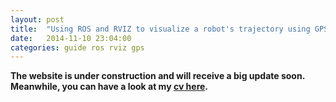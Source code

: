 ```yaml
---
layout: post
title:  "Using ROS and RVIZ to visualize a robot's trajectory using GPS log"
date:   2014-11-10 23:04:00
categories: guide ros rviz gps
---
```


**The website is under construction and will receive a big update soon. Meanwhile, you can have a look at my [cv here](/cv/).**



